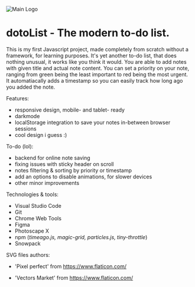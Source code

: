 ![Main Logo](https://i.imgur.com/lDNv8FH.png)
# dotoList - The modern to-do list.

This is my first Javascript project, made completely from scratch without a framework, for learning purposes. It's yet another to-do list, that does nothing unusual, it works like you think it would. You are able to add notes with given title and actual note content. You can set a priority on your note, ranging from green being the least important to red being the most urgent. It automatiacally adds a timestamp so you can easily track how long ago you added the note.

Features:
- responsive design, mobile- and tablet- ready
- darkmode
- localStorage integration to save your notes in-between browser sessions
- cool design i guess :)

To-do (lol):
- backend for online note saving
- fixing issues with sticky header on scroll
- notes filtering & sorting by priority or timestamp
- add an options to disable animations, for slower devices
- other minor improvements

Technologies & tools:
- Visual Studio Code
- Git
- Chrome Web Tools
- Figma
- Photoscape X
- npm (_timeago.js, magic-grid, particles.js, tiny-throttle_)
- Snowpack



SVG files authors:

* 'Pixel perfect' from https://www.flaticon.com/

* 'Vectors Market' from https://www.flaticon.com/
